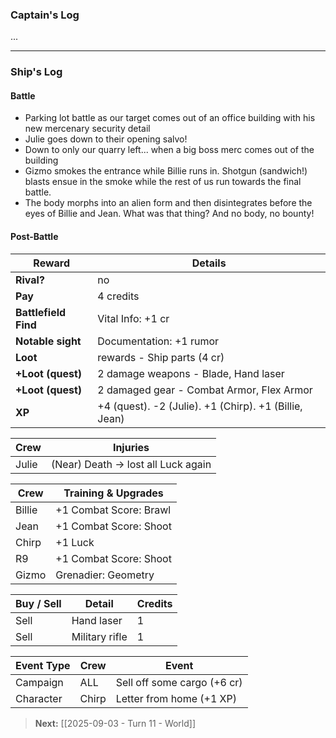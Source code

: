 ### Captain's Log

...

---

### Ship's Log

#### Battle

+ Parking lot battle as our target comes out of an office building with his new mercenary security detail
+ Julie goes down to their opening salvo!
+ Down to only our quarry left... when a big boss merc comes out of the building 
+ Gizmo smokes the entrance while Billie runs in.  Shotgun (sandwich!) blasts ensue in the smoke while the rest of us run towards the final battle.
+ The body  morphs into an alien form and then disintegrates before the eyes of Billie and Jean.  What was that thing? And no body, no bounty! 

#### Post-Battle

| Reward                | Details                                               |
| --------------------- | ----------------------------------------------------- |
| **Rival?**            | no                                                    |
| **Pay**               | 4 credits                                             |
| **Battlefield Find**  | Vital Info: +1 cr                                     |
| **Notable sight**     | Documentation: +1 rumor                               |
| **Loot**              | rewards - Ship parts (4 cr)                           |
| **+Loot (quest)**     | 2 damage weapons - Blade, Hand laser                  |
| **+Loot (quest)**     | 2 damaged gear - Combat Armor, Flex Armor             |
| **XP**                | +4 (quest). -2 (Julie). +1 (Chirp). +1 (Billie, Jean) |

| Crew  | Injuries                            |
| ----- | ----------------------------------- |
| Julie | (Near) Death -> lost all Luck again |

| Crew   | Training & Upgrades    |
| ------ | ---------------------- |
| Billie | +1 Combat Score: Brawl |
| Jean   | +1 Combat Score: Shoot |
| Chirp  | +1 Luck                |
| R9     | +1 Combat Score: Shoot |
| Gizmo  | Grenadier: Geometry    |

| Buy / Sell | Detail         | Credits |
| ---------- | -------------- | ------- |
| Sell       | Hand laser     | 1       |
| Sell       | Military rifle | 1       |

| Event Type | Crew  | Event                       |
| ---------- | ----- | --------------------------- |
| Campaign   | ALL   | Sell off some cargo (+6 cr) |
| Character  | Chirp | Letter from home (+1 XP)    |

> **Next:** [[2025-09-03 - Turn 11 - World]]

